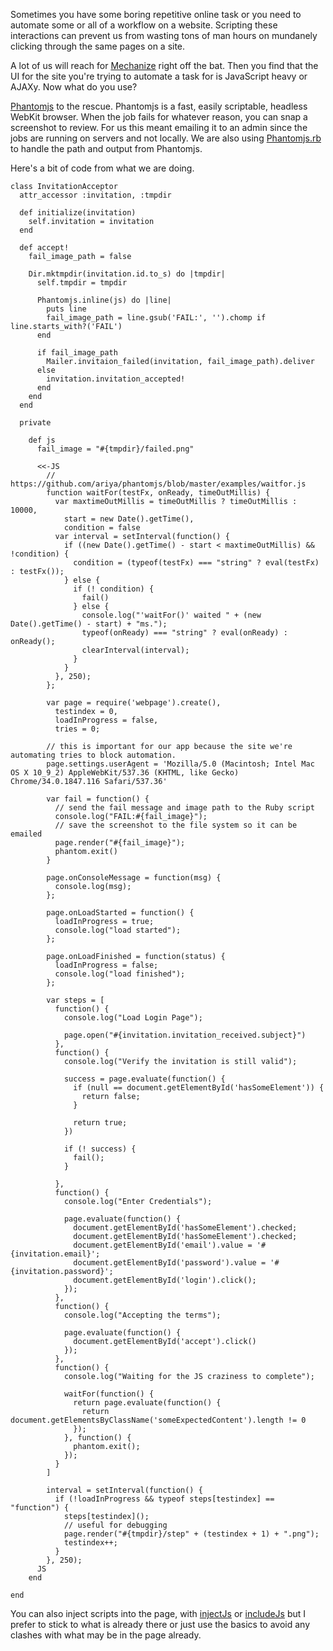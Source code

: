 Sometimes you have some boring repetitive online task or you need to automate some or all of a workflow on a website. Scripting these interactions can prevent us from wasting tons of man hours on mundanely clicking through the same pages on a site.

A lot of us will reach for [Mechanize](http://mechanize.rubyforge.org/) right off the bat. Then you find that the UI for the site you're trying to automate a task for is JavaScript heavy or AJAXy. Now what do you use?

[Phantomjs](http://http://phantomjs.org/) to the rescue. Phantomjs is a fast, easily scriptable, headless WebKit browser. When the job fails for whatever reason, you can snap a screenshot to review. For us this meant emailing it to an admin since the jobs are running on servers and not locally. We are also using [Phantomjs.rb](https://github.com/westoque/phantomjs.rb) to handle the path and output from Phantomjs.

Here's a bit of code from what we are doing.

```
class InvitationAcceptor
  attr_accessor :invitation, :tmpdir

  def initialize(invitation)
    self.invitation = invitation
  end

  def accept!
    fail_image_path = false

    Dir.mktmpdir(invitation.id.to_s) do |tmpdir|
      self.tmpdir = tmpdir

      Phantomjs.inline(js) do |line|
        puts line
        fail_image_path = line.gsub('FAIL:', '').chomp if line.starts_with?('FAIL')
      end

      if fail_image_path
        Mailer.invitaion_failed(invitation, fail_image_path).deliver
      else
        invitation.invitation_accepted!
      end
    end
  end

  private

    def js
      fail_image = "#{tmpdir}/failed.png"

      <<-JS
        // https://github.com/ariya/phantomjs/blob/master/examples/waitfor.js
        function waitFor(testFx, onReady, timeOutMillis) {
          var maxtimeOutMillis = timeOutMillis ? timeOutMillis : 10000,
            start = new Date().getTime(),
            condition = false
          var interval = setInterval(function() {
            if ((new Date().getTime() - start < maxtimeOutMillis) && !condition) {
              condition = (typeof(testFx) === "string" ? eval(testFx) : testFx());
            } else {
              if (! condition) {
                fail()
              } else {
                console.log("'waitFor()' waited " + (new Date().getTime() - start) + "ms.");
                typeof(onReady) === "string" ? eval(onReady) : onReady();
                clearInterval(interval);
              }
            }
          }, 250);
        };

        var page = require('webpage').create(),
          testindex = 0,
          loadInProgress = false,
          tries = 0;

        // this is important for our app because the site we're automating tries to block automation.
        page.settings.userAgent = 'Mozilla/5.0 (Macintosh; Intel Mac OS X 10_9_2) AppleWebKit/537.36 (KHTML, like Gecko) Chrome/34.0.1847.116 Safari/537.36'

        var fail = function() {
          // send the fail message and image path to the Ruby script
          console.log("FAIL:#{fail_image}");
          // save the screenshot to the file system so it can be emailed
          page.render("#{fail_image}");
          phantom.exit()
        }

        page.onConsoleMessage = function(msg) {
          console.log(msg);
        };

        page.onLoadStarted = function() {
          loadInProgress = true;
          console.log("load started");
        };

        page.onLoadFinished = function(status) {
          loadInProgress = false;
          console.log("load finished");
        };

        var steps = [
          function() {
            console.log("Load Login Page");

            page.open("#{invitation.invitation_received.subject}")
          },
          function() {
            console.log("Verify the invitation is still valid");

            success = page.evaluate(function() {
              if (null == document.getElementById('hasSomeElement')) {
                return false;
              }

              return true;
            })

            if (! success) {
              fail();
            }

          },
          function() {
            console.log("Enter Credentials");

            page.evaluate(function() {
              document.getElementById('hasSomeElement').checked;
              document.getElementById('hasSomeElement').checked;
              document.getElementById('email').value = '#{invitation.email}';
              document.getElementById('password').value = '#{invitation.password}';
              document.getElementById('login').click();
            });
          },
          function() {
            console.log("Accepting the terms");

            page.evaluate(function() {
              document.getElementById('accept').click()
            });
          },
          function() {
            console.log("Waiting for the JS craziness to complete");

            waitFor(function() {
              return page.evaluate(function() {
                return document.getElementsByClassName('someExpectedContent').length != 0
              });
            }, function() {
              phantom.exit();
            });
          }
        ]

        interval = setInterval(function() {
          if (!loadInProgress && typeof steps[testindex] == "function") {
            steps[testindex]();
            // useful for debugging
            page.render("#{tmpdir}/step" + (testindex + 1) + ".png");
            testindex++;
          }
        }, 250);
      JS
    end

end
```

You can also inject scripts into the page, with [injectJs](http://phantomjs.org/api/webpage/method/inject-js.html) or [includeJs](http://phantomjs.org/api/webpage/method/include-js.html) but I prefer to stick to what is already there or just use the basics to avoid any clashes with what may be in the page already.
